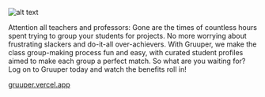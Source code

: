 ![alt text](https://github.com/BradyAmundson/gruuper/blob/main/src/images/gruuper-logo.png)

Attention all teachers and professors: Gone are the times of countless hours spent trying to group your students for projects.
No more worrying about frustrating slackers and do-it-all over-achievers. With Gruuper, we make the class group-making process fun and easy, with curated student profiles aimed to make each group a perfect match. So what are you waiting for?
Log on to Gruuper today and watch the benefits roll in!

[gruuper.vercel.app](https://gruuper.vercel.app/)

